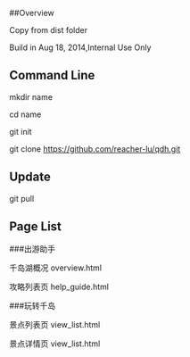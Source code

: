 ##Overview

Copy from dist folder

Build in Aug 18, 2014,Internal Use Only



## Command Line

mkdir name

cd name

git init

git clone https://github.com/reacher-lu/qdh.git



## Update
git pull



## Page List

###出游助手

千岛湖概况  overview.html

攻略列表页  help_guide.html


###玩转千岛

景点列表页  view_list.html

景点详情页  view_list.html

